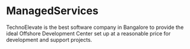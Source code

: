 # ManagedServices
TechnoElevate is the best software company in Bangalore to provide the ideal Offshore Development Center set up at a reasonable price for development and support projects.

